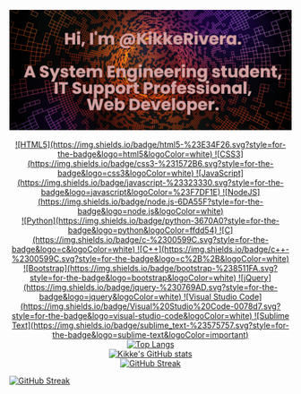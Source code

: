 ![](https://github.com/KikkeRivera/KikkeRivera/raw/master/banner.png)

<div align="center">
  
  <a href="https://github.com/Ileriayo/markdown-badges" target="_blank">
  ![HTML5](https://img.shields.io/badge/html5-%23E34F26.svg?style=for-the-badge&logo=html5&logoColor=white)
  ![CSS3](https://img.shields.io/badge/css3-%231572B6.svg?style=for-the-badge&logo=css3&logoColor=white)
  ![JavaScript](https://img.shields.io/badge/javascript-%23323330.svg?style=for-the-badge&logo=javascript&logoColor=%23F7DF1E)
  ![NodeJS](https://img.shields.io/badge/node.js-6DA55F?style=for-the-badge&logo=node.js&logoColor=white) </br>
  ![Python](https://img.shields.io/badge/python-3670A0?style=for-the-badge&logo=python&logoColor=ffdd54)
  ![C](https://img.shields.io/badge/c-%2300599C.svg?style=for-the-badge&logo=c&logoColor=white)
  ![C++](https://img.shields.io/badge/c++-%2300599C.svg?style=for-the-badge&logo=c%2B%2B&logoColor=white)</br>
  ![Bootstrap](https://img.shields.io/badge/bootstrap-%238511FA.svg?style=for-the-badge&logo=bootstrap&logoColor=white)
  ![jQuery](https://img.shields.io/badge/jquery-%230769AD.svg?style=for-the-badge&logo=jquery&logoColor=white)
  ![Visual Studio Code](https://img.shields.io/badge/Visual%20Studio%20Code-0078d7.svg?style=for-the-badge&logo=visual-studio-code&logoColor=white)
  ![Sublime Text](https://img.shields.io/badge/sublime_text-%23575757.svg?style=for-the-badge&logo=sublime-text&logoColor=important)</br>
  <![Git](https://img.shields.io/badge/git-%23F05033.svg?style=for-the-badge&logo=git&logoColor=white)
  ![PowerShell](https://img.shields.io/badge/PowerShell-%235391FE.svg?style=for-the-badge&logo=powershell&logoColor=white)
  ![Shell Script](https://img.shields.io/badge/shell_script-%23121011.svg?style=for-the-badge&logo=gnu-bash&logoColor=white)
  ![Windows Terminal](https://img.shields.io/badge/Windows%20Terminal-%234D4D4D.svg?style=for-the-badge&logo=windows-terminal&logoColor=white)</a>
 
 </div>
<div align="center">
  <a href="https://github.com/anuraghazra/github-readme-stats" target="_blank"><img alt="Top Langs" src=https://github-readme-stats.vercel.app/api/top-langs/?username=KikkeRivera&layout=compact&langs_count=6&theme=react&hide_border=true></a>
</div>
<div align="center">
  <a href="https://github.com/anuraghazra/github-readme-stats" target="_blank"><img alt="Kikke's GitHub stats" src=https://github-readme-stats.vercel.app/api?username=KikkeRivera&count_private=true&show_icons=true&include_all_commits=true&theme=react&hide_border=true></a>
</div>
<div align="center">
  <a href="https://github.com/DenverCoder1/github-readme-streak-stats" target="_blank"><img alt="GitHub Streak" src=http://github-readme-streak-stats.herokuapp.com?user=KikkeRivera&theme=react&hide_border=true></a>
</div>

[![GitHub Streak](https://streak-stats.demolab.com?user=KikkeRivera&theme=transparent&hide_border=true)](https://git.io/streak-stats)
